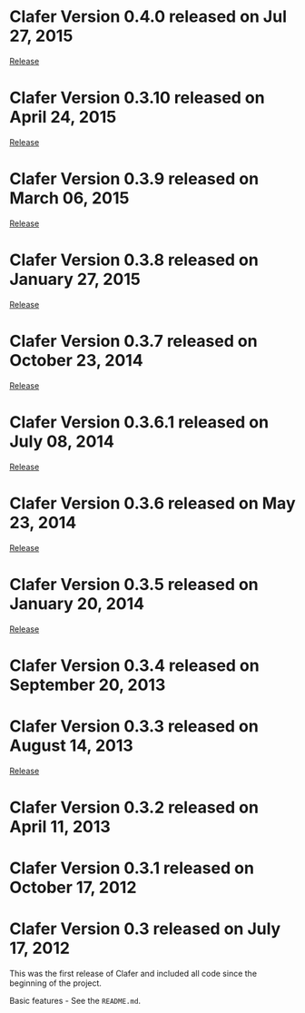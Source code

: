 # Clafer Version 0.4.0 released on Jul 27, 2015

[Release](https://github.com/gsdlab/clafer/pull/68)

# Clafer Version 0.3.10 released on April 24, 2015

[Release](https://github.com/gsdlab/clafer/pull/66)

# Clafer Version 0.3.9 released on March 06, 2015

[Release](https://github.com/gsdlab/clafer/pull/63)

# Clafer Version 0.3.8 released on January 27, 2015

[Release](https://github.com/gsdlab/clafer/pull/60)

# Clafer Version 0.3.7 released on October 23, 2014

[Release](https://github.com/gsdlab/clafer/pull/53)

# Clafer Version 0.3.6.1 released on July 08, 2014

[Release](https://github.com/gsdlab/clafer/pull/50)

# Clafer Version 0.3.6 released on May 23, 2014

[Release](https://github.com/gsdlab/clafer/pull/48)

# Clafer Version 0.3.5 released on January 20, 2014

[Release](https://github.com/gsdlab/clafer/pull/44)

# Clafer Version 0.3.4 released on September 20, 2013

# Clafer Version 0.3.3 released on August 14, 2013

[Release](https://github.com/gsdlab/clafer/pull/35)

# Clafer Version 0.3.2 released on April 11, 2013

# Clafer Version 0.3.1 released on October 17, 2012

# Clafer Version 0.3 released on July 17, 2012

This was the first release of Clafer and included all code since the beginning of the project.

Basic features - See the `README.md`.
